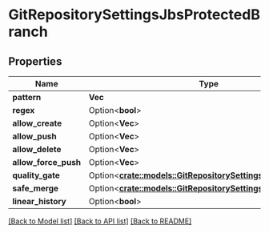 # GitRepositorySettingsJbsProtectedBranch

## Properties

Name | Type | Description | Notes
------------ | ------------- | ------------- | -------------
**pattern** | **Vec<String>** |  | 
**regex** | Option<**bool**> |  | [optional]
**allow_create** | Option<**Vec<String>**> |  | [optional]
**allow_push** | Option<**Vec<String>**> |  | [optional]
**allow_delete** | Option<**Vec<String>**> |  | [optional]
**allow_force_push** | Option<**Vec<String>**> |  | [optional]
**quality_gate** | Option<[**crate::models::GitRepositorySettingsJbsQualityGate**](GitRepositorySettingsJbsQualityGate.md)> |  | [optional]
**safe_merge** | Option<[**crate::models::GitRepositorySettingsJbsSafeMerge**](GitRepositorySettingsJbsSafeMerge.md)> |  | [optional]
**linear_history** | Option<**bool**> |  | [optional]

[[Back to Model list]](../README.md#documentation-for-models) [[Back to API list]](../README.md#documentation-for-api-endpoints) [[Back to README]](../README.md)


